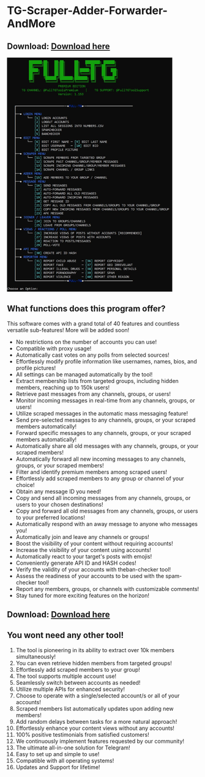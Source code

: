 # TG-Scraper-Adder-Forwarder-AndMore

## Download: [Download here](https://2ly.link/20QWJ)

<img src='menu.jpg' width='432'>

## What functions does this program offer?
This software comes with a grand total of 40 features and countless versatile sub-features! More will be added soon!

- No restrictions on the number of accounts you can use!
- Compatible with proxy usage!
- Automatically cast votes on any polls from selected sources!
- Effortlessly modify profile information like usernames, names, bios, and profile pictures!
- All settings can be managed automatically by the tool!
- Extract membership lists from targeted groups, including hidden members, reaching up to 150k users!
- Retrieve past messages from any channels, groups, or users!
- Monitor incoming messages in real-time from any channels, groups, or users!
- Utilize scraped messages in the automatic mass messaging feature!
- Send pre-selected messages to any channels, groups, or your scraped members automatically!
- Forward specific messages to any channels, groups, or your scraped members automatically!
- Automatically share all old messages with any channels, groups, or your scraped members!
- Automatically forward all new incoming messages to any channels, groups, or your scraped members!
- Filter and identify premium members among scraped users!
- Effortlessly add scraped members to any group or channel of your choice!
- Obtain any message ID you need!
- Copy and send all incoming messages from any channels, groups, or users to your chosen destinations!
- Copy and forward all old messages from any channels, groups, or users to your preferred locations!
- Automatically respond with an away message to anyone who messages you!
- Automatically join and leave any channels or groups!
- Boost the visibility of your content without requiring accounts!
- Increase the visibility of your content using accounts!
- Automatically react to your target's posts with emojis!
- Conveniently generate API ID and HASH codes!
- Verify the validity of your accounts with theban-checker tool!
- Assess the readiness of your accounts to be used with the spam-checker tool!
- Report any members, groups, or channels with customizable comments!
- Stay tuned for more exciting features on the horizon!

## Download: [Download here](https://2ly.link/20QWJ)

## You wont need any other tool!
1. The tool is pioneering in its ability to extract over 10k members simultaneously!
2. You can even retrieve hidden members from targeted groups!
3. Effortlessly add scraped members to your group!
4. The tool supports multiple account use!
5. Seamlessly switch between accounts as needed!
6. Utilize multiple APIs for enhanced security!
7. Choose to operate with a single/selected account/s or all of your accounts!
8. Scraped members list automatically updates upon adding new members!
9. Add random delays between tasks for a more natural approach!
10. Effortlessly enhance your content views without any accounts!
11. 100% positive testimonials from satisfied customers!
12. We continuously implement features requested by our community!
13. The ultimate all-in-one solution for Telegram!
14. Easy to set up and simple to use!
15. Compatible with all operating systems!
16. Updates and Support for lifetime!
